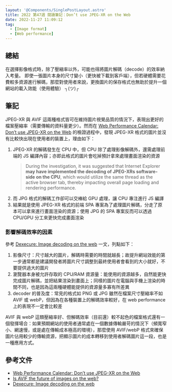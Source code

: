 ```yaml
---
layout: '@Components/SinglePostLayout.astro'
title: 2022 第47週 閱讀筆記：Don’t use JPEG-XR on the Web
date: 2022-11-27 11:09:12
tag:
  - [Image format]
  - [Web performance]
---
```


## 總結

在選擇影像格式時，除了壓縮率以外，可能也得將圖片解碼（decode）的效率納入考量。
即使一張圖片本身的尺寸變小（更快被下載到客戶端），但若硬體需要花費較多資源進行解碼，那麼對使用者來說，更換圖片的保存格式也無助於提升一個網站的載入效能（使用體驗） ┐(ツ)┌

## 筆記

JPEG-XR 與 AVIF 這兩種格式皆可在維持圖片視覺品質的情況下，表現出更好的檔案壓縮率（需要傳輸的資料量更少）。然而在 [Web Performance Calendar: Don’t use JPEG-XR on the Web](https://calendar.perfplanet.com/2018/dont-use-jpeg-xr-on-the-web/) 的檢證過程中，發現 JPEG-XR 格式的圖片並沒有比較快出現在使用者的裝置上，理由如下：

1. JPEG-XR 的解碼發生在 CPU 中，但 CPU 除了處理影像解碼外，還需處理前端的 JS 編譯內容；亦即此格式的圖片會吃掉預計拿來處理畫面渲染的資源
   > During the investigation, it was suggested that Internet Explorer **may have implemented the decoding of JPEG-XRs software-side on the CPU**, which would utilize the same thread as the active browser tab, thereby impacting overall page loading and rendering performance.
2. 而 JPG 格式的解碼工作卻可以交棒給 GPU 處理，讓 CPU 專注進行 JS 編譯
3. 結果就是使用 JPEG-XR 格式的前端 SPA 專案為了處理圖片解碼，分走了原本可以拿來進行畫面渲染的資源；使用 JPG 的 SPA 專案反而可以透過 CPU/GPU 分工來更快完成畫面渲染

### 影響解碼效率的因素

參考 [Dexecure: Image decoding on the web](https://dexecure.com/blog/image-decoding/) 一文，列點如下：

1. 影像尺寸：尺寸越大的圖片，解碼時需要的時間就越長；故提升網站效能的第一步通常都是建議開發者將圖片尺寸調整到最終使用者會看到的大小就好，不要提供過大的圖片
2. 瀏覽器本身被允許存取的 CPU/RAM 資源量：能使用的資源越多，自然能更快完成圖片解碼，並把結果渲染到畫面上；同樣的圖片在電腦與手機上渲染的時間不同，也是因為這兩種硬體能提供的資源量多寡有所差異
3. decoder 的普及度：常見的格式如 PNG 或 JPG 雖然在檔案尺寸壓縮率不如 AVIF 或 webP，但因為在各種裝置上的解碼效率較好，在 web performance 上的表現不一定會比較差

AVIF 與 webP 這類壓縮率好、但解碼效率（目前還）較不起色的檔案格式還有一個發揮場合：如果預期網站的使用者通常處在一個數據傳輸嚴苛的情況下（頻寬窄小、網速慢，或是處在傳輸成本極高的環境），那麼使用 AVIF/webP 格式來確保圖片佔用較少的傳輸資源，把顯示圖片的成本轉移到使用者解碼圖片這一段，也是一種應用方式。

## 參考文件

- [Web Performance Calendar: Don’t use JPEG-XR on the Web](https://calendar.perfplanet.com/2018/dont-use-jpeg-xr-on-the-web/)
- [Is AVIF the future of images on the web?](https://calendar.perfplanet.com/2018/is-avif-the-future-of-images-on-the-web/)
- [Dexecure: Image decoding on the web](https://dexecure.com/blog/image-decoding/)
